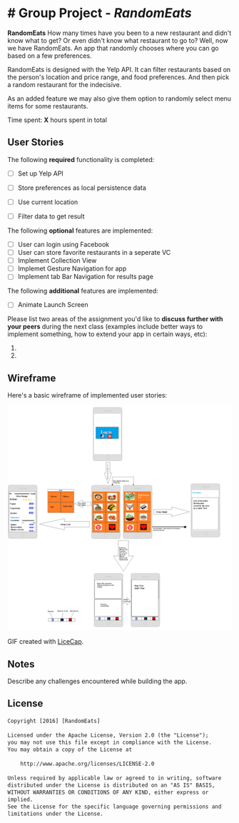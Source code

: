 # # Group Project - *RandomEats*

**RandomEats** How many times have you been to a new restaurant and didn't know what to get? Or even didn't know what restaurant to go to? Well, now we have RandomEats. An app that randomly chooses where you can go based on a few preferences. 

RandomEats is designed with the Yelp API. It can filter restaurants based on the person's location and price range, and food preferences. And then pick a random restaurant for the indecisive. 

As an added feature we may also give them option to randomly select menu items for some restaurants.

Time spent: **X** hours spent in total

## User Stories

The following **required** functionality is completed:

- [ ] Set up Yelp API 
- [ ] Store preferences as local persistence data
- [ ] Use current location
- [ ] Filter data to get result


The following **optional** features are implemented:

- [ ] User can login using Facebook
- [ ] User can store favorite restaurants in a seperate VC
- [ ] Implement Collection View
- [ ] Implemet Gesture Navigation for app
- [ ] Implement tab Bar Navigation for results page

The following **additional** features are implemented:

- [ ] Animate Launch Screen

Please list two areas of the assignment you'd like to **discuss further with your peers** during the next class (examples include better ways to implement something, how to extend your app in certain ways, etc):

1. 
2. 

## Wireframe 

Here's a basic wireframe of implemented user stories:

<img src='https://github.com/RandomEats/RandomEats/blob/master/i%20phone.PNG' title='WireFrame' width='' alt='Wireframe' />

GIF created with [LiceCap](http://www.cockos.com/licecap/).

## Notes

Describe any challenges encountered while building the app.

## License

    Copyright [2016] [RandomEats]

    Licensed under the Apache License, Version 2.0 (the "License");
    you may not use this file except in compliance with the License.
    You may obtain a copy of the License at

        http://www.apache.org/licenses/LICENSE-2.0

    Unless required by applicable law or agreed to in writing, software
    distributed under the License is distributed on an "AS IS" BASIS,
    WITHOUT WARRANTIES OR CONDITIONS OF ANY KIND, either express or implied.
    See the License for the specific language governing permissions and
    limitations under the License.
